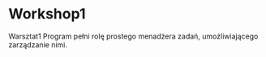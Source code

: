 # Workshop1
Warsztat1
Program pełni rolę prostego menadżera zadań, umożliwiającego zarządzanie nimi.
